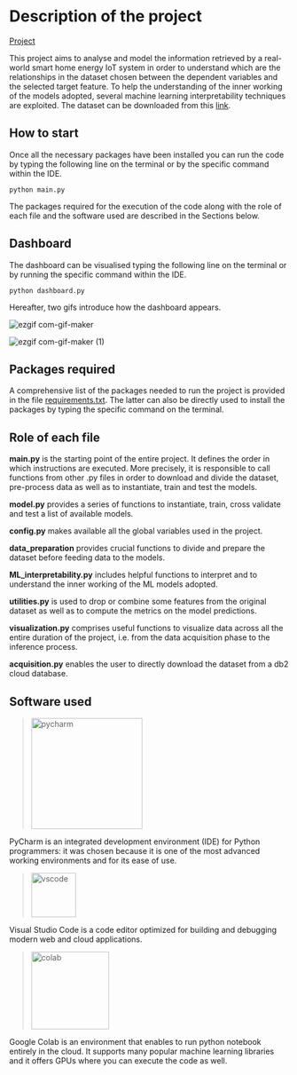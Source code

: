# Description of the project

[Project](https://github.com/EdoardoGruppi/IoT_Assignment)

This project aims to analyse and model the information retrieved by a real-world smart home energy IoT system in order to understand which are the relationships in the dataset chosen between the dependent variables and the selected target feature. To help the understanding of the inner working of the models adopted, several machine learning interpretability techniques are exploited. The dataset can be downloaded from this [link](https://www.kaggle.com/taranvee/smart-home-dataset-with-weather-information).

## How to start

Once all the necessary packages have been installed you can run the code by typing the following line on the terminal or by the specific command within the IDE.

```
python main.py
```

The packages required for the execution of the code along with the role of each file and the software used are described in the Sections below.

## Dashboard

The dashboard can be visualised typing the following line on the terminal or by running the specific command within the IDE.

```
python dashboard.py
```

Hereafter, two gifs introduce how the dashboard appears.

![ezgif com-gif-maker](https://user-images.githubusercontent.com/48513387/112954769-00f5ad80-913f-11eb-8e9a-7b171c471cd3.gif)

![ezgif com-gif-maker (1)](https://user-images.githubusercontent.com/48513387/112954810-0bb04280-913f-11eb-84cc-30793f5250d6.gif)

## Packages required

A comprehensive list of the packages needed to run the project is provided in the file [requirements.txt](https://github.com/EdoardoGruppi/IoT_Assignment/blob/main/requirements.txt). The latter can also be directly used to install the packages by typing the specific command on the terminal.

## Role of each file

**main.py** is the starting point of the entire project. It defines the order in which instructions are executed. More precisely, it is responsible to call functions from other .py files in order to download and divide the dataset, pre-process data as well as to instantiate, train and test the models.

**model.py** provides a series of functions to instantiate, train, cross validate and test a list of available models.

**config.py** makes available all the global variables used in the project.

**data_preparation** provides crucial functions to divide and prepare the dataset before feeding data to the models.

**ML_interpretability.py** includes helpful functions to interpret and to understand the inner working of the ML models adopted.

**utilities.py** is used to drop or combine some features from the original dataset as well as to compute the metrics on the model predictions.

**visualization.py** comprises useful functions to visualize data across all the entire duration of the project, i.e. from the data acquisition phase to the inference process.

**acquisition.py** enables the user to directly download the dataset from a db2 cloud database.

## Software used

> <img src="https://financesonline.com/uploads/2019/08/PyCharm_Logo1.png" width="200" alt="pycharm">

PyCharm is an integrated development environment (IDE) for Python programmers: it was chosen because it is one of the most advanced working environments and for its ease of use.

> <img src="https://user-images.githubusercontent.com/674621/71187801-14e60a80-2280-11ea-94c9-e56576f76baf.png" width="80" alt="vscode">

Visual Studio Code is a code editor optimized for building and debugging modern web and cloud applications.

> <img src="https://cdn-images-1.medium.com/max/1200/1*Lad06lrjlU9UZgSTHUoyfA.png" width="140" alt="colab">

Google Colab is an environment that enables to run python notebook entirely in the cloud. It supports many popular machine learning libraries and it offers GPUs where you can execute the code as well.
